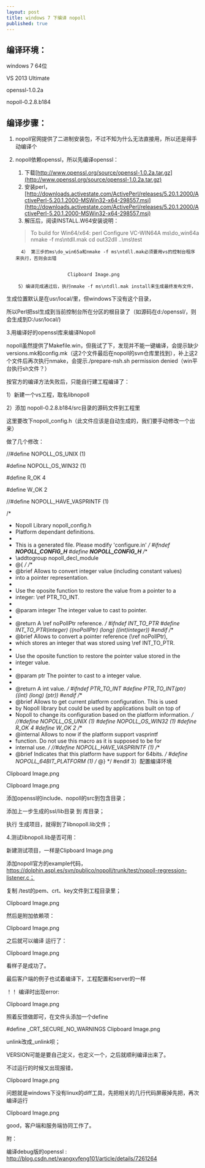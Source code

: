 ```yaml
---
layout: post
title: windows 7 下编译 nopoll
published: true
---
```


## 编译环境：

windows 7 64位

VS 2013 Ultimate

openssl-1.0.2a

nopoll-0.2.8.b184

## 编译步骤：

1. nopoll官网提供了二进制安装包，不过不知为什么无法直接用，所以还是得手动编译个
2. nopoll依赖openssl，所以先编译openssl：
	1. 下载[http://www.openssl.org/source/openssl-1.0.2a.tar.gz](http://www.openssl.org/source/openssl-1.0.2a.tar.gz)
	2. 安装perl，[http://downloads.activestate.com/ActivePerl/releases/5.20.1.2000/ActivePerl-5.20.1.2000-MSWin32-x64-298557.msi](http://downloads.activestate.com/ActivePerl/releases/5.20.1.2000/ActivePerl-5.20.1.2000-MSWin32-x64-298557.msi)
	3. 解压后，阅读INSTALL.W64安装说明：
     > To build for Win64/x64:
     > perl Configure VC-WIN64A
     > ms\do_win64a
     > nmake -f ms\ntdll.mak
     > cd out32dll
     > ..\ms\test


         4） 第三步的ms\do_win65a和nmake -f ms\ntdll.mak必须要用vs的控制台程序来执行，否则会出错


                          Clipboard Image.png

        5）编译完成通过后，执行nmake -f ms\ntdll.mak install来生成最终发布文件，

生成位置默认是在usr/local/里，但windows下没有这个目录，

所以Perl把ssl生成到当前控制台所在分区的根目录了（如源码在d:/openssl/，则会生成到D:/usr/local/)

3.用编译好的openssl库来编译Nopoll

nopoll虽然提供了Makefile.win，但我试了下，发现并不能一键编译，会提示缺少versions.mk和config.mk（这2个文件最后在nopoll的svn仓库里找到），补上这2个文件后再次执行nmake，会提示./prepare-nsh.sh permission denied（win平台执行sh文件？）

按官方的编译方法失败后，只能自行建工程编译了：

1）新建一个vs工程，取名libnopoll

2）添加 nopoll-0.2.8.b184/src目录的源码文件到工程里

这里要改下nopoll_config.h（此文件应该是自动生成的，我们要手动修改一个出来）

做了几个修改：

//#define NOPOLL_OS_UNIX (1)

#define NOPOLL_OS_WIN32 (1)

#define R_OK 4

#define W_OK 2

//#define NOPOLL_HAVE_VASPRINTF (1)


/*
 * Nopoll Library nopoll_config.h
 * Platform dependant definitions.
 *
 * This is a generated file.  Please modify 'configure.in'
 */
#ifndef __NOPOLL_CONFIG_H__
#define __NOPOLL_CONFIG_H__
/**
 * \addtogroup nopoll_decl_module
 * @{
 */
/**
 * @brief Allows to convert integer value (including constant values)
 * into a pointer representation.
 *
 * Use the oposite function to restore the value from a pointer to a
 * integer: \ref PTR_TO_INT.
 *
 * @param integer The integer value to cast to pointer.
 *
 * @return A \ref noPollPtr reference.
 */
#ifndef INT_TO_PTR
#define INT_TO_PTR(integer)   ((noPollPtr) (long) ((int)integer))
#endif
/**
 * @brief Allows to convert a pointer reference (\ref noPollPtr),
 * which stores an integer that was stored using \ref INT_TO_PTR.
 *
 * Use the oposite function to restore the pointer value stored in the
 * integer value.
 *
 * @param ptr The pointer to cast to a integer value.
 *
 * @return A int value.
 */
#ifndef PTR_TO_INT
#define PTR_TO_INT(ptr) ((int) (long) (ptr))
#endif
/**
 * @brief Allows to get current platform configuration. This is used
 * by Nopoll library but could be used by applications built on top of
 * Nopoll to change its configuration based on the platform information.
 */
//#define NOPOLL_OS_UNIX (1)
#define NOPOLL_OS_WIN32 (1)
#define R_OK 4
#define W_OK 2
/**
 * @internal Allows to now if the platform support vasprintf
 * function. Do not use this macro as it is supposed to be for
 * internal use.
 */
//#define NOPOLL_HAVE_VASPRINTF (1)
/**
 * @brief Indicates that this platform have support for 64bits.
 */
#define NOPOLL_64BIT_PLATFORM (1)
/* @} */
#endif
3）配置编译环境

Clipboard Image.png

Clipboard Image.png

添加openssl的include、nopoll的src到包含目录；

添加上一步生成的ssl/lib目录 到 库目录；

执行 生成项目，就得到了libnopoll.lib文件；

4.测试libnopoll.lib是否可用：

新建测试项目，一样是Clipboard Image.png

添加nopoll官方的example代码，https://dolphin.aspl.es/svn/publico/nopoll/trunk/test/nopoll-regression-listener.c；

复制 /test的pem、crt、key文件到工程目录里；

Clipboard Image.png

然后是附加依赖项：

Clipboard Image.png

之后就可以编译 运行了：

Clipboard Image.png

看样子是成功了。

最后客户端的例子也试着编译下，工程配置和server的一样

！！ 编译时出现error:

Clipboard Image.png

照着反馈做即可，在文件头添加一个define 

#define _CRT_SECURE_NO_WARNINGS
Clipboard Image.png

unlink改成_unlink呗；

VERSION可能是要自己定义，也定义一个，之后就顺利编译出来了。

不过运行的时候又出现报错，

Clipboard Image.png

问题就是windows下没有linux的diff工具，先把相关的几行代码屏蔽掉先把，再次编译运行

Clipboard Image.png

good，客户端和服务端协同工作了。



附：

编译debug版的openssl :  http://blog.csdn.net/wangxvfeng101/article/details/7261264